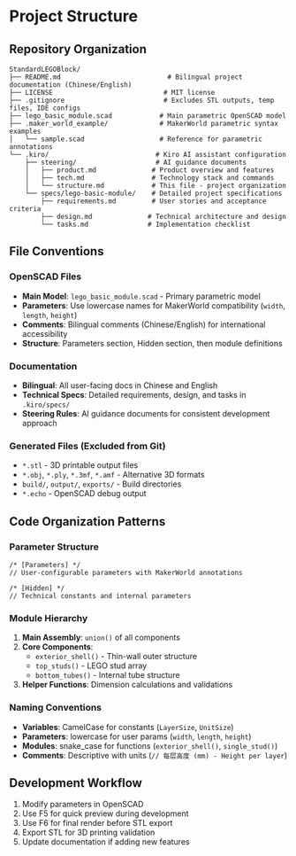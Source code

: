 # Project Structure

## Repository Organization

```
StandardLEGOBlock/
├── README.md                           # Bilingual project documentation (Chinese/English)
├── LICENSE                            # MIT license
├── .gitignore                         # Excludes STL outputs, temp files, IDE configs
├── lego_basic_module.scad            # Main parametric OpenSCAD model
├── .maker_world_example/             # MakerWorld parametric syntax examples
│   └── sample.scad                   # Reference for parametric annotations
└── .kiro/                           # Kiro AI assistant configuration
    ├── steering/                    # AI guidance documents
    │   ├── product.md              # Product overview and features
    │   ├── tech.md                 # Technology stack and commands
    │   └── structure.md            # This file - project organization
    └── specs/lego-basic-module/    # Detailed project specifications
        ├── requirements.md         # User stories and acceptance criteria
        ├── design.md              # Technical architecture and design
        └── tasks.md               # Implementation checklist
```

## File Conventions

### OpenSCAD Files
- **Main Model**: `lego_basic_module.scad` - Primary parametric model
- **Parameters**: Use lowercase names for MakerWorld compatibility (`width`, `length`, `height`)
- **Comments**: Bilingual comments (Chinese/English) for international accessibility
- **Structure**: Parameters section, Hidden section, then module definitions

### Documentation
- **Bilingual**: All user-facing docs in Chinese and English
- **Technical Specs**: Detailed requirements, design, and tasks in `.kiro/specs/`
- **Steering Rules**: AI guidance documents for consistent development approach

### Generated Files (Excluded from Git)
- `*.stl` - 3D printable output files
- `*.obj`, `*.ply`, `*.3mf`, `*.amf` - Alternative 3D formats
- `build/`, `output/`, `exports/` - Build directories
- `*.echo` - OpenSCAD debug output

## Code Organization Patterns

### Parameter Structure
```scad
/* [Parameters] */
// User-configurable parameters with MakerWorld annotations

/* [Hidden] */
// Technical constants and internal parameters
```

### Module Hierarchy
1. **Main Assembly**: `union()` of all components
2. **Core Components**: 
   - `exterior_shell()` - Thin-wall outer structure
   - `top_studs()` - LEGO stud array
   - `bottom_tubes()` - Internal tube structure
3. **Helper Functions**: Dimension calculations and validations

### Naming Conventions
- **Variables**: CamelCase for constants (`LayerSize`, `UnitSize`)
- **Parameters**: lowercase for user params (`width`, `length`, `height`)
- **Modules**: snake_case for functions (`exterior_shell()`, `single_stud()`)
- **Comments**: Descriptive with units (`// 每层高度 (mm) - Height per layer`)

## Development Workflow
1. Modify parameters in OpenSCAD
2. Use F5 for quick preview during development
3. Use F6 for final render before STL export
4. Export STL for 3D printing validation
5. Update documentation if adding new features